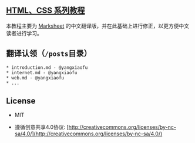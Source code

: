 ## [HTML、CSS 系列教程](http://fe-primary-tutorial.yangxiaofu.com/)


本教程主要为 [Marksheet](http://marksheet.io) 的中文翻译版，并在此基础上进行修正，以更方便中文读者进行学习。

## 翻译认领（`/posts`目录）
    * introduction.md - @yangxiaofu
    * internet.md - @yangxiaofu
    * web.md - @yangxiaofu
    * ...

## License

* MIT 

* 遵循创意共享4.0协议: [http://creativecommons.org/licenses/by-nc-sa/4.0/](http://creativecommons.org/licenses/by-nc-sa/4.0/)

